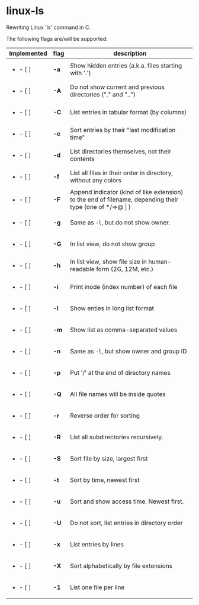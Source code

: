 # linux-ls
Rewriting Linux 'ls' command in C. 

The following flags are/will be supported:


| Implemented                | flag    | description                                                                                               |
| -------------------------- | ------- | --------------------------------------------------------------------------------------------------------- |
| <ul> <li>- [ ] </li> </ul> | **-a** | Show hidden entries (a.k.a. files starting with '.')                                                      |
| <ul> <li>- [ ] </li> </ul> | **-A** | Do not show current and previous directories ("." and "..")                                               |
| <ul> <li>- [ ] </li> </ul> | **-C** | List entries in tabular format (by columns)                                                               |
| <ul> <li>- [ ] </li> </ul> | **-c** | Sort entries by their "last modification time"                                                            |
| <ul> <li>- [ ] </li> </ul> | **-d** | List directories themselves, not their contents                                                           |
| <ul> <li>- [ ] </li> </ul> | **-f** | List all files in their order in directory, without any colors                                            |
| <ul> <li>- [ ] </li> </ul> | **-F** | Append indicator (kind of like extension) to the end of filename, depending their type (one of */=>@ \| ) |
| <ul> <li>- [ ] </li> </ul> | **-g** | Same as `-l`, but do not show owner.                                                                      |
| <ul> <li>- [ ] </li> </ul> | **-G** | In list view, do not show group                                                                           |
| <ul> <li>- [ ] </li> </ul> | **-h** | In list view, show file size in human-readable form (2G, 12M, etc.)                                       |
| <ul> <li>- [ ] </li> </ul> | **-i** | Print inode (index number) of each file                                                                   |
| <ul> <li>- [ ] </li> </ul> | **-l** | Show enties in long list format                                                                           |
| <ul> <li>- [ ] </li> </ul> | **-m** | Show list as comma-separated values                                                                       |
| <ul> <li>- [ ] </li> </ul> | **-n** | Same as `-l`, but show owner and group ID                                                                 |
| <ul> <li>- [ ] </li> </ul> | **-p** | Put '/' at the end of directory names                                                                     |
| <ul> <li>- [ ] </li> </ul> | **-Q** | All file names will be inside quotes                                                                      |
| <ul> <li>- [ ] </li> </ul> | **-r** | Reverse order for sorting                                                                                 |
| <ul> <li>- [ ] </li> </ul> | **-R** | List all subdirectories recursively.                                                                      |
| <ul> <li>- [ ] </li> </ul> | **-S** | Sort file by size, largest first                                                                          |
| <ul> <li>- [ ] </li> </ul> | **-t** | Sort by time, newest first                                                                                |
| <ul> <li>- [ ] </li> </ul> | **-u** | Sort and show access time. Newest first.                                                                  |
| <ul> <li>- [ ] </li> </ul> | **-U** | Do not sort, list entries in directory order                                                              |
| <ul> <li>- [ ] </li> </ul> | **-x** | List entries by lines                                                                                     |
| <ul> <li>- [ ] </li> </ul> | **-X** | Sort alphabetically by file extensions                                                                    |
| <ul> <li>- [ ] </li> </ul> | **-1** | List one file per line                                                                                    |
